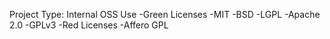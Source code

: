 Project Type: Internal OSS Use
    -Green Licenses
        -MIT
        -BSD
        -LGPL
        -Apache 2.0
        -GPLv3
    -Red Licenses
        -Affero GPL
